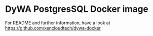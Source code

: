 # DyWA PostgresSQL Docker image

For README and further information, have a look at https://github.com/xencloudtech/dywa-docker
